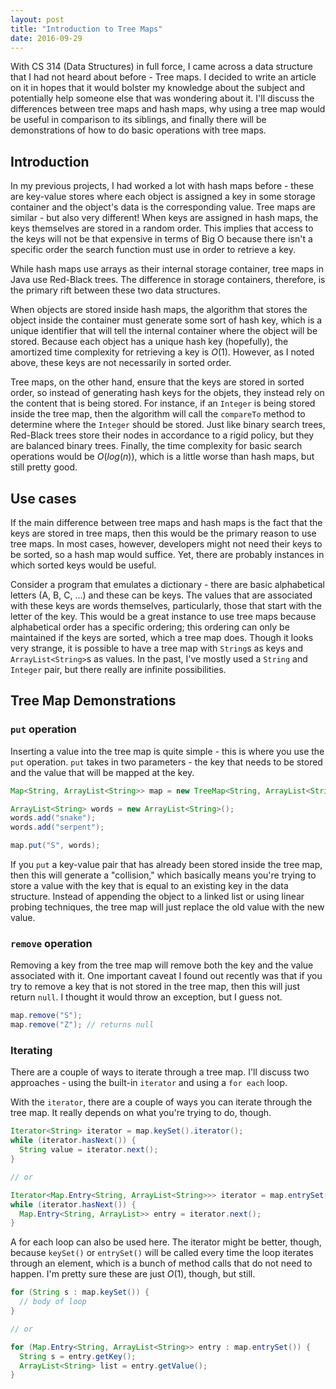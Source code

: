 ```yaml
---
layout: post
title: "Introduction to Tree Maps"
date: 2016-09-29
---
```


With CS 314 (Data Structures) in full force, I came across a data structure that I had not heard about before - Tree maps. I decided to write an article on it in hopes that it would bolster my knowledge about the subject and potentially help someone else that was wondering about it. I'll discuss the differences between tree maps and hash maps, why using a tree map would be useful in comparison to its siblings, and finally there will be demonstrations of how to do basic operations with tree maps.

## Introduction

In my previous projects, I had worked a lot with hash maps before - these are key-value stores where each object is assigned a key in some storage container and the object's data is the corresponding value. Tree maps are similar - but also very different! When keys are assigned in hash maps, the keys themselves are stored in a random order. This implies that access to the keys will not be that expensive in terms of Big O because there isn't a specific order the search function must use in order to retrieve a key.

While hash maps use arrays as their internal storage container, tree maps in Java use Red-Black trees. The difference in storage containers, therefore, is the primary rift between these two data structures.

When objects are stored inside hash maps, the algorithm that stores the object inside the container must generate some sort of hash key, which is a unique identifier that will tell the internal container where the object will be stored. Because each object has a unique hash key (hopefully), the amortized time complexity for retrieving a key is $O(1)$. However, as I noted above, these keys are not necessarily in sorted order.

Tree maps, on the other hand, ensure that the keys are stored in sorted order, so instead of generating hash keys for the objets, they instead rely on the content that is being stored. For instance, if an `Integer` is being stored inside the tree map, then the algorithm will call the `compareTo` method to determine where the `Integer` should be stored. Just like binary search trees, Red-Black trees store their nodes in accordance to a rigid policy, but they are balanced binary trees. Finally, the time complexity for basic search operations would be $O(log(n))$, which is a little worse than hash maps, but still pretty good.

## Use cases

If the main difference between tree maps and hash maps is the fact that the keys are stored in tree maps, then this would be the primary reason to use tree maps. In most cases, however, developers might not need their keys to be sorted, so a hash map would suffice. Yet, there are probably instances in which sorted keys would be useful.

Consider a program that emulates a dictionary - there are basic alphabetical letters (A, B, C, ...) and these can be keys. The values that are associated with these keys are words themselves, particularly, those that start with the letter of the key. This would be a great instance to use tree maps because alphabetical order has a specific ordering; this ordering can only be maintained if the keys are sorted, which a tree map does. Though it looks very strange, it is possible to have a tree map with `String`s as keys and `ArrayList<String>`s as values. In the past, I've mostly used a `String` and `Integer` pair, but there really are infinite possibilities.

## Tree Map Demonstrations

### `put` operation

Inserting a value into the tree map is quite simple - this is where you use the `put` operation. `put` takes in two parameters - the key that needs to be stored and the value that will be mapped at the key.

```java
Map<String, ArrayList<String>> map = new TreeMap<String, ArrayList<String>>();

ArrayList<String> words = new ArrayList<String>();
words.add("snake");
words.add("serpent");

map.put("S", words);
```

If you `put` a key-value pair that has already been stored inside the tree map, then this will generate a "collision," which basically means you're trying to store a value with the key that is equal to an existing key in the data structure. Instead of appending the object to a linked list or using linear probing techniques, the tree map will just replace the old value with the new value.

### `remove` operation

Removing a key from the tree map will remove both the key and the value associated with it. One important caveat I found out recently was that if you try to remove a key that is not stored in the tree map, then this will just return `null`. I thought it would throw an exception, but I guess not.

```java
map.remove("S");
map.remove("Z"); // returns null
```

### Iterating

There are a couple of ways to iterate through a tree map. I'll discuss two approaches - using the built-in `iterator` and using a `for each` loop.

With the `iterator`, there are a couple of ways you can iterate through the tree map. It really depends on what you're trying to do, though.

```java
Iterator<String> iterator = map.keySet().iterator();
while (iterator.hasNext()) {
  String value = iterator.next();
}

// or

Iterator<Map.Entry<String, ArrayList<String>>> iterator = map.entrySet().iterator();
while (iterator.hasNext()) {
  Map.Entry<String, ArrayList>> entry = iterator.next();
}
```

A for each loop can also be used here. The iterator might be better, though, because `keySet()` or `entrySet()` will be called every time the loop iterates through an element, which is a bunch of method calls that do not need to happen. I'm pretty sure these are just $O(1)$, though, but still.

```java
for (String s : map.keySet()) {
  // body of loop
}

// or

for (Map.Entry<String, ArrayList<String>> entry : map.entrySet()) {
  String s = entry.getKey();
  ArrayList<String> list = entry.getValue();
}
```
